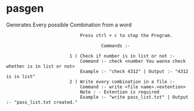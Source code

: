 # pasgen
Generates Every possible Combination from a word


                                Press ctrl + c to stop the Program.

                                        Commands :-

                            1 ) Check if number is in list or not :-
                                Command :- check <number You wanna check whether is in list or not>
                                Example :- "check 4312" | Output :- "4312 is in list"
                            2 ) Write every combination in a file :-
                                Command :- write <file name>.<extention>
                                Note : - Extention is required
                                Example :- "write pass_list.txt" | Output :- "pass_list.txt created."
